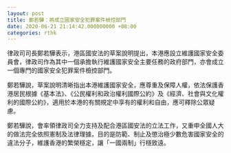 ```yaml
---
layout: post
title: 鄭若驊：將成立國家安全犯罪案件檢控部門
date: 2020-06-21 21:14:42.000000000 +08:00
categories: rthk
---
```


律政司司長鄭若驊表示，港區國安法的草案說明提出，本港應設立維護國家安全委員會，律政司作為其中一個承擔執行維護國家安全主要任務的政府部門，亦會成立一個專門的國家安全犯罪案件檢控部門。

鄭若驊說，草案說明清晰指出本港維護國家安全，應尊重及保障人權，依法保護香港居民根據《基本法》、《公民權利和政治權利國際公約》及《經濟、社會與文化權利的國際公約》，適用於本港的有關規定中享有的權利和自由，應可釋除公眾疑慮。

鄭若驊說，會率領律政司全力支持及配合港區國安法的立法工作，又重申全國人大的做法完全依照憲制及法律理據，目的是防範、制止及懲治極少數危害國家安全的違法分子，維護香港的繁榮穩定，讓「一國兩制」行穩致遠。
